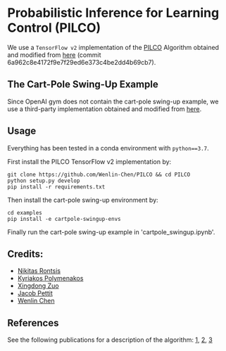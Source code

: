 # Probabilistic Inference for Learning Control (PILCO)

We use a `TensorFlow v2` implementation of the [PILCO](https://ieeexplore.ieee.org/abstract/document/6654139/) Algorithm obtained and modified from [here](https://github.com/nrontsis/PILCO) (commit 6a962c8e4172f9e7f29ed6e373c4be2dd4b69cb7).

## The Cart-Pole Swing-Up Example

Since OpenAI gym does not contain the cart-pole swing-up example, we use a third-party implementation obtained and modified from [here](https://github.com/jfpettit/cartpole-swingup-envs).

## Usage

Everything has been tested in a conda environment with `python==3.7`.

First install the PILCO TensorFlow v2 implementation by:
```
git clone https://github.com/Wenlin-Chen/PILCO && cd PILCO
python setup.py develop
pip install -r requirements.txt
```
Then install the cart-pole swing-up environment by:
```
cd examples
pip install -e cartpole-swingup-envs
```
Finally run the cart-pole swing-up example in 'cartpole_swingup.ipynb'.

## Credits:

* [Nikitas Rontsis](https://github.com/nrontsis)
* [Kyriakos Polymenakos](https://github.com/kyr-pol/)
* [Xingdong Zuo](https://github.com/zuoxingdong)
* [Jacob Pettit](https://github.com/jfpettit)
* [Wenlin Chen](https://github.com/Wenlin-Chen)

## References

See the following publications for a description of the algorithm: [1](https://ieeexplore.ieee.org/abstract/document/6654139/), [2](http://mlg.eng.cam.ac.uk/pub/pdf/DeiRas11.pdf), 
[3](https://pdfs.semanticscholar.org/c9f2/1b84149991f4d547b3f0f625f710750ad8d9.pdf)
